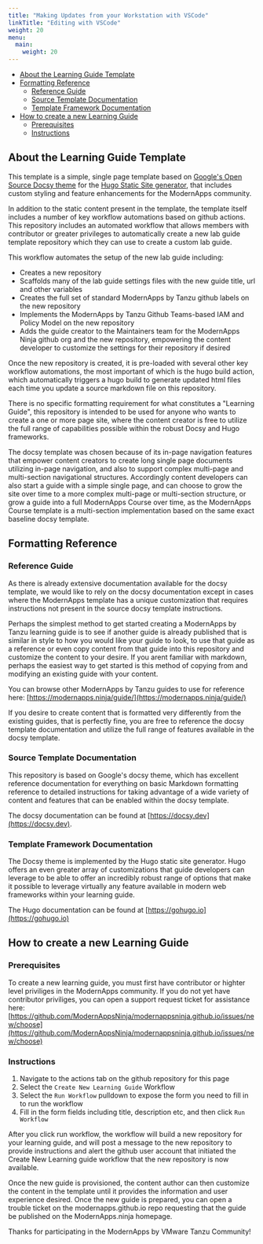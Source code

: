 ```yaml
---
title: "Making Updates from your Workstation with VSCode"
linkTitle: "Editing with VSCode"
weight: 20
menu:
  main:
    weight: 20
---
```


- [About the Learning Guide Template](#about-the-learning-guide-template)
- [Formatting Reference](#formatting-reference)
  - [Reference Guide](#reference-guide)
  - [Source Template Documentation](#source-template-documentation)
  - [Template Framework Documentation](#template-framework-documentation)
- [How to create a new Learning Guide](#how-to-create-a-new-learning-guide)
  - [Prerequisites](#prerequisites)
  - [Instructions](#instructions)

## About the Learning Guide Template

This template is a simple, single page template based on [Google's Open Source Docsy theme](https://docsy.dev) for the [Hugo Static Site generator](https://gohugo.io), that includes custom styling and feature enhancements for the ModernApps community. 

In addition to the static content present in the template, the template itself includes a number of key workflow automations based on github actions. This repository includes an automated workflow that allows members with contributor or greater privileges to automatically create a new lab guide template repository which they can use to create a custom lab guide. 

This workflow automates the setup of the new lab guide including: 
- Creates a new repository
- Scaffolds many of the lab guide settings files with the new guide title, url and other variables
- Creates the full set of standard ModernApps by Tanzu github labels on the new repository
- Implements the ModernApps by Tanzu Github Teams-based IAM and Policy Model on the new repository
- Adds the guide creator to the Maintainers team for the ModernApps Ninja github org and the new repository, empowering the content developer to customize the settings for their repository if desired

Once the new repository is created, it is pre-loaded with several other key workflow automations, the most important of which is the hugo build action, which automatically triggers a hugo build to generate updated html files each time you update a source markdown file on this repository. 

There is no specific formatting requirement for what constitutes a "Learning Guide", this repository is intended to be used for anyone who wants to create a one or more page site, where the content creator is free to utilize the full range of capabilities possible within the robust Docsy and Hugo frameworks.

The docsy template was chosen because of its in-page navigation features that empower content creators to create long single page documents utilizing in-page navigation, and also to support complex multi-page and multi-section navigational structures. Accordingly content developers can also start a guide with a simple single page, and can choose to grow the site over time to a more complex multi-page or multi-section structure, or grow a guide into a full ModernApps Course over time, as the ModernApps Course template is a multi-section implementation based on the same exact baseline docsy template. 

## Formatting Reference

### Reference Guide

As there is already extensive documentation available for the docsy template, we would like to rely on the docsy documentation except in cases where the ModernApps template has a unique customization that requires instructions not present in the source docsy template instructions. 

Perhaps the simplest method to get started creating a ModernApps by Tanzu learning guide is to see if another guide is already published that is similar in style to how you would like your guide to look, to use that guide as a reference or even copy content from that guide into this repository and customize the content to your desire. If you arent familiar with markdown, perhaps the easiest way to get started is this method of copying from and modifying an existing guide with your content. 

You can browse other ModernApps by Tanzu guides to use for reference here: [https://modernapps.ninja/guide/](https://modernapps.ninja/guide/)

If you desire to create content that is formatted very differently from the existing guides, that is perfectly fine, you are free to reference the docsy template documentation and utilize the full range of features available in the docsy template. 

### Source Template Documentation

This repository is based on Google's docsy theme, which has excellent reference documentation for everything on basic Markdown formatting reference to detailed instructions for taking advantage of a wide variety of content and features that can be enabled within the docsy template. 

The docsy documentation can be found at [https://docsy.dev](https://docsy.dev).

### Template Framework Documentation

The Docsy theme is implemented by the Hugo static site generator. Hugo offers an even greater array of customizations that guide developers can leverage to be able to offer an incredibly robust range of options that make it possible to leverage virtually any feature available in modern web frameworks within your learning guide. 

The Hugo documentation can be found at [https://gohugo.io](https://gohugo.io)

## How to create a new Learning Guide

### Prerequisites

To create a new learning guide, you must first have contributor or highter level priviliges in the ModernApps community. If you do not yet have contributor priviliges, you can open a support request ticket for assistance here: [https://github.com/ModernAppsNinja/modernappsninja.github.io/issues/new/choose](https://github.com/ModernAppsNinja/modernappsninja.github.io/issues/new/choose)

### Instructions

1. Navigate to the actions tab on the github repository for this page
2. Select the `Create New Learning Guide` Workflow
3. Select the `Run Workflow` pulldown to expose the form you need to fill in to run the workflow
4. Fill in the form fields including title, description etc, and then click `Run Workflow`

After you click run workflow, the workflow will build a new repository for your learning guide, and will post a message to the new repository to provide instructions and alert the github user account that initiated the Create New Learning guide workflow that the new repository is now available.

Once the new guide is provisioned, the content author can then customize the content in the template until it provides the information and user experience desired. Once the new guide is prepared, you can open a trouble ticket on the modernapps.github.io repo requesting that the guide be published on the ModernApps.ninja homepage. 

Thanks for participating in the ModernApps by VMware Tanzu Community!

